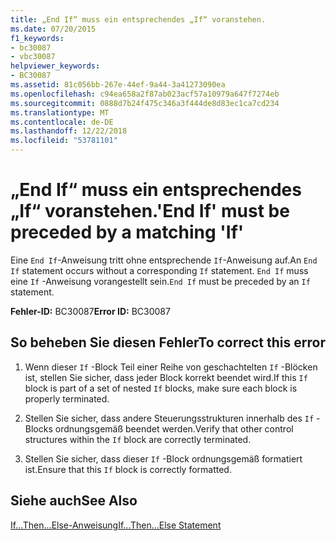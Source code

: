 ```yaml
---
title: „End If“ muss ein entsprechendes „If“ voranstehen.
ms.date: 07/20/2015
f1_keywords:
- bc30087
- vbc30087
helpviewer_keywords:
- BC30087
ms.assetid: 81c056bb-267e-44ef-9a44-3a41273090ea
ms.openlocfilehash: c94ea658a2f87ab023acf57a10979a647f7274eb
ms.sourcegitcommit: 0888d7b24f475c346a3f444de8d83ec1ca7cd234
ms.translationtype: MT
ms.contentlocale: de-DE
ms.lasthandoff: 12/22/2018
ms.locfileid: "53781101"
---
```

# <a name="end-if-must-be-preceded-by-a-matching-if"></a><span data-ttu-id="4d7ee-102">„End If“ muss ein entsprechendes „If“ voranstehen.</span><span class="sxs-lookup"><span data-stu-id="4d7ee-102">'End If' must be preceded by a matching 'If'</span></span>
<span data-ttu-id="4d7ee-103">Eine `End If`-Anweisung tritt ohne entsprechende `If`-Anweisung auf.</span><span class="sxs-lookup"><span data-stu-id="4d7ee-103">An `End If` statement occurs without a corresponding `If` statement.</span></span> <span data-ttu-id="4d7ee-104">`End If` muss eine `If` -Anweisung vorangestellt sein.</span><span class="sxs-lookup"><span data-stu-id="4d7ee-104">`End If` must be preceded by an `If` statement.</span></span>  
  
 <span data-ttu-id="4d7ee-105">**Fehler-ID:** BC30087</span><span class="sxs-lookup"><span data-stu-id="4d7ee-105">**Error ID:** BC30087</span></span>  
  
## <a name="to-correct-this-error"></a><span data-ttu-id="4d7ee-106">So beheben Sie diesen Fehler</span><span class="sxs-lookup"><span data-stu-id="4d7ee-106">To correct this error</span></span>  
  
1.  <span data-ttu-id="4d7ee-107">Wenn dieser `If` -Block Teil einer Reihe von geschachtelten `If` -Blöcken ist, stellen Sie sicher, dass jeder Block korrekt beendet wird.</span><span class="sxs-lookup"><span data-stu-id="4d7ee-107">If this `If` block is part of a set of nested `If` blocks, make sure each block is properly terminated.</span></span>  
  
2.  <span data-ttu-id="4d7ee-108">Stellen Sie sicher, dass andere Steuerungsstrukturen innerhalb des `If` -Blocks ordnungsgemäß beendet werden.</span><span class="sxs-lookup"><span data-stu-id="4d7ee-108">Verify that other control structures within the `If` block are correctly terminated.</span></span>  
  
3.  <span data-ttu-id="4d7ee-109">Stellen Sie sicher, dass dieser `If` -Block ordnungsgemäß formatiert ist.</span><span class="sxs-lookup"><span data-stu-id="4d7ee-109">Ensure that this `If` block is correctly formatted.</span></span>  
  
## <a name="see-also"></a><span data-ttu-id="4d7ee-110">Siehe auch</span><span class="sxs-lookup"><span data-stu-id="4d7ee-110">See Also</span></span>  
 [<span data-ttu-id="4d7ee-111">If...Then...Else-Anweisung</span><span class="sxs-lookup"><span data-stu-id="4d7ee-111">If...Then...Else Statement</span></span>](../../visual-basic/language-reference/statements/if-then-else-statement.md)
